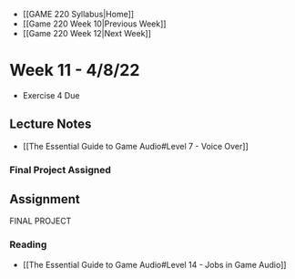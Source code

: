 - [[GAME 220 Syllabus|Home]]
- [[Game 220 Week 10|Previous Week]]
- [[Game 220 Week 12|Next Week]]

# Week 11 - 4/8/22
- Exercise 4 Due

## Lecture Notes
- [[The Essential Guide to Game Audio#Level 7 - Voice Over]]

### Final Project Assigned

## Assignment
FINAL PROJECT
### Reading
- [[The Essential Guide to Game Audio#Level 14 - Jobs in Game Audio]]